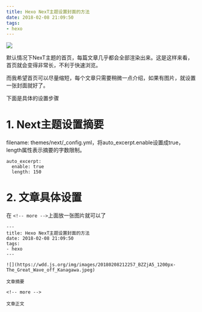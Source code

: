```yaml
---
title: Hexo NexT主题设置封面的方法
date: 2018-02-08 21:09:50
tags:
- hexo
---
```


![](https://wdd.js.org/img/images/20180208212257_BZZjA5_1200px-The_Great_Wave_off_Kanagawa.jpeg)

默认情况下NexT主题的首页，每篇文章几乎都会全部渲染出来。这是这样来看，首页就会变得非常长，不利于快速浏览。

而我希望首页可以尽量缩短，每个文章只需要稍微一点介绍，如果有图片，就设置一张封面就好了。

下面是具体的设置步骤

<!-- more -->

# 1. Next主题设置摘要

filename: themes/next/_config.yml，将auto_excerpt.enable设置成true，length属性表示摘要的字数限制。
```
auto_excerpt:
  enable: true
  length: 150
```


# 2. 文章具体设置

在 `<!-- more -->`上面放一张图片就可以了

```
---
title: Hexo NexT主题设置封面的方法
date: 2018-02-08 21:09:50
tags:
- hexo
---

![](https://wdd.js.org/img/images/20180208212257_BZZjA5_1200px-The_Great_Wave_off_Kanagawa.jpeg)

文章摘要

<!-- more -->

文章正文
```